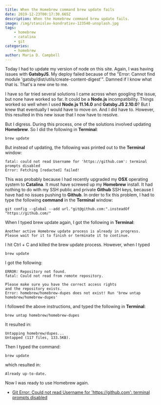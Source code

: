```yaml
---
title: When the Homebrew command brew update fails
date: 2019-12-23T00:17:30.665Z
description: When the Homebrew command brew update fails.
image: /img/stanislav-kondratiev-123540-unsplash.jpg
tags:
    - homebrew
    - catalina
    - git
categories:
    - homebrew
author: Maria D. Campbell
---
```


Today I had to update my version of node on this site. Again, I was having
issues with **GatsbyJS**. My deploy failed because of the "Error: Cannot find
module 'gatsby/dist/utils/create-content-digest'". Damned if I know what that
is. That's a new one to me.

I have so far tried several solutions I came across when googling the issue, but
none have worked so far. It could be a **Node.js** incompatibility. Things
worked so well when I used **Node.js 11.14.0** and **Gatsby.JS 2.10.0**? But I
knew that eventually I would have to move on. And I did have to. However, this
resulted in this new issue that I now have to resolve.

But I digress. During this process, one of the solutions involved updating
**Homebrew**. So I did the following in **Terminal**:

```
brew update
```

But instead of updating, the following was printed out to the **Terminal**
window:

```
fatal: could not read Username for 'https://github.com': terminal prompts disabled
Error: Fetching [redacted] failed!
```

This was probably because I had recently upgraded my **OSX** operating system to
**Catalina**. It must have screwed up my **Homebrew** install. It had nothing to
do with my SSH public and private **Github** SSH keys, because I have had no
issues pushing to **Github**. In order to fix this problem, I had to type the
following **command** in the **Terminal** window:

```
git config --global --add url."git@github.com:".insteadOf "https://github.com/"
```

When I typed brew update again, I got the following in **Terminal**:

```
Another active Homebrew update process is already in progress.
Please wait for it to finish or terminate it to continue.
```

I hit Ctrl + C and killed the brew update process. However, when I typed

```
brew update
```

I got the following:

```
ERROR: Repository not found.
fatal: Could not read from remote repository.

Please make sure you have the correct access rights
and the repository exists.
Error: homebrew/homebrew-dupes does not exist! Run 'brew untap homebrew/homebrew-dupes'
```

I followed the above instructions, and typed the following in **Terminal**:

```
brew untap homebrew/homebrew-dupes
```

It resulted in:

```
Untapping homebrew/dupes...
Untapped (117 files, 133.5KB).
```

Then I typed the command:

```
brew update
```

which resulted in:

```
Already up-to-date.
```

Now I was ready to use Homebrew again.

-   [Git Error: Could not read Username for 'https://github.com': terminal prompts disabled](https://jacopretorius.net/2018/05/git-error-could-not-read-username.html)
